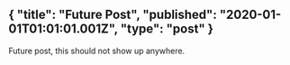 {
  "title": "Future Post",
  "published": "2020-01-01T01:01:01.001Z",
  "type": "post"
}
---
Future post, this should not show up anywhere.
